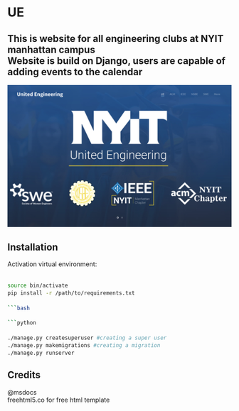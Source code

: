 # UE
This is website for all engineering clubs at NYIT manhattan campus <br/>
Website is build on Django, users are capable of adding events to the calendar <br/>
-----------------------------------------
![alt tag](https://raw.githubusercontent.com/Denisolt/UE/master/mainpage.png)

Installation
-----------------------------------------
Activation virtual environment:
```bash

source bin/activate
pip install -r /path/to/requirements.txt

```bash

```python

./manage.py createsuperuser #creating a super user
./manage.py makemigrations #creating a migration
./manage.py runserver

```
Credits
-----------------------------------------
@msdocs <br/>
freehtml5.co for free html template
